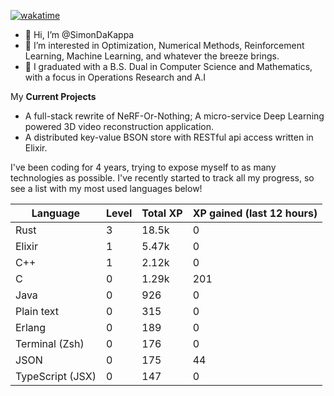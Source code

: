 
[![wakatime](https://wakatime.com/badge/user/50e6c678-94a9-4739-af51-360aeb113c51.svg)](https://wakatime.com/@50e6c678-94a9-4739-af51-360aeb113c51)

- 👋 Hi, I’m @SimonDaKappa
- 👀 I’m interested in Optimization, Numerical Methods, Reinforcement Learning, Machine Learning, and whatever the breeze brings.
- 🌱 I graduated with a B.S. Dual in Computer Science and Mathematics, with a focus in Operations Research and A.I

My **Current Projects** 
- A full-stack rewrite of NeRF-Or-Nothing; A micro-service Deep Learning powered 3D video reconstruction application.
- A distributed key-value BSON store with RESTful api access written in Elixir.

I've been coding for 4 years, trying to expose myself to as many technologies as possible. I've recently started to track all my progress, so see
a list with my most used languages below!

| Language | Level | Total XP | XP gained (last 12 hours) |
| --- | --- | --- | --- |
| Rust | 3 | 18.5k | 0 |
| Elixir | 1 | 5.47k | 0 |
| C++ | 1 | 2.12k | 0 |
| C | 0 | 1.29k | 201 |
| Java | 0 | 926 | 0 |
| Plain text | 0 | 315 | 0 |
| Erlang | 0 | 189 | 0 |
| Terminal (Zsh) | 0 | 176 | 0 |
| JSON | 0 | 175 | 44 |
| TypeScript (JSX) | 0 | 147 | 0 |